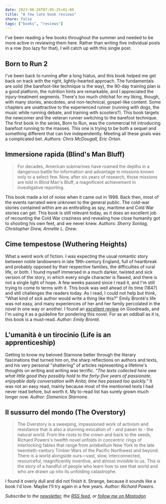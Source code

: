 ```yaml
---
date: 2023-08-26T07:05:25+01:00
title: "A few late book reviews"
share: false
tags: ["books", "reviews"]
---
```

I've been reading a few books throughout the summer and needed to be more active in reviewing them here. Rather than
writing five individual posts in a row (too lazy for that), I will catch up with this single post.

## Born to Run 2
I've been back to running after a long hiatus, and this book helped me get back on track with the right, lightly-hearted
approach. The fundamentals are solid (the barefoot-like technique is the way), the 90-day training plan is a good
platform, the nutrition hints are remarkable, and I appreciated the injury-treatment segments. There's too much chitchat
for my liking, though, with many stories, anecdotes, and non-technical, gospel-like content. Some chapters are
unattractive to the experienced runner (running with dogs, the music while running debate, and training with scooters?).
This book targets the newcomer and the veteran runner switching to the barefoot technique. The first book in the series,
Born to Run, was the commercial hit introducing barefoot running to the masses. This one is trying to be both a sequel
and something different that can live independently. Meeting all these goals was a complicated bet. *Authors: Chris
McDougall, Eric Orton.*

## Immersione rapida (Blind's Man Bluff)
> For decades, American submarines have roamed the depths in a dangerous battle for information and advantage in
> missions known only to a select few. Now, after six years of research, those missions are told in Blind Man's Bluff, a
> magnificent achievement in investigative reporting.

This book made a lot of noise when it came out in 1998. Back then, most of the events narrated were unknown to the
general public. The cold-war stories contained within are as enthralling as spy, maritime and Cold War stories can get.
This book is still relevant today, as it does an excellent job of recounting the Cold War craziness and revealing how
close humanity got to shooting his own feet, and we never knew. *Authors: Sherry Sontag, Christopher Drew, Annette L.
Drew*.

## Cime tempestose (Wuthering Heights)
What a weird work of fiction. I was expecting the usual romantic story between noble landowners in late 19th-century
England, full of heartbreak and probably opposed by their respective families, the difficulties of rural life, or both.
I found myself immersed in a much darker, twisted and sick version of the story, in which every single character is
flawed, and there is not a single light of hope. A few weeks passed since I read it, and I'm still trying to come to
terms with it. This book was well ahead of its time (1847) and still challenges the readers today. As I read, I could
not help but think, "What kind of sick author would write a thing like this?" Emily Brontë's life was not easy, and many
experiences of her and her family percolated in the novel in one way or another. I found an [excellent review][1] on
Goodreads, and I'm using it as a guideline for pondering this novel. For as an oddball as it is, this book is a
must-read. *Author: Emily Brontë.*

## L'umanità è un tirocinio (Life is an apprenticeship)
Getting to know my beloved Starnone better through the literary fascinations that turned him on, the sharp reflections
on authors and texts, and his very personal "shattering" of articles representing a lifetime's thoughts on writing and
writing was terrific. *"The texts collected here owe what little good they possibly hold to the forty-five years of
passionate, enjoyable daily conversation with Anita; time has passed too quickly."* It was not an easy read, mainly
because most of the mentioned texts I had never read before, but worth it. My to-read list has surely grown much longer
now. *Author: Domenico Starnone*.

## Il sussurro del mondo (The Overstory)
> The Overstory is a sweeping, impassioned work of activism and resistance that is also a stunning evocation of - and
> paean to - the natural world. From the roots to the crown and back to the seeds, Richard Powers's twelfth novel
> unfolds in concentric rings of interlocking fables that range from antebellum New York to the late twentieth-century
> Timber Wars of the Pacific Northwest and beyond. There is a world alongside ours—vast, slow, interconnected,
> resourceful, magnificently inventive, and almost invisible to us. This is the story of a handful of people who learn
> how to see that world and who are drawn up into its unfolding catastrophe.

I found it overly dull and did not finish it. Strange, because it sounds like a book I'd love. Maybe I'll try again in a
few years. *Author: Richard Powers.*

*Subscribe to the [newsletter][nl], the [RSS feed][rss], or [follow me on Mastodon][m]*

[1]: https://www.goodreads.com/review/show/4840111965
 [rss]: https://nicolaiarocci.com/index.xml
 [m]: https://fosstodon.org/@nicola
 [nl]: https://nicolaiarocci.substack.com

